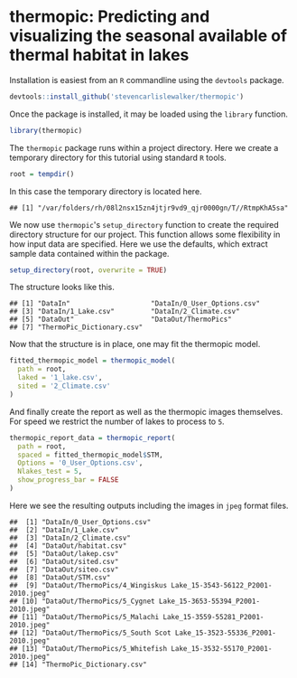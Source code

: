 # thermopic: Predicting and visualizing the seasonal available of thermal habitat in lakes

Installation is easiest from an `R` commandline using the `devtools` package.

```r
devtools::install_github('stevencarlislewalker/thermopic')
```

Once the package is installed, it may be loaded using the `library` function.

```r
library(thermopic)
```

The `thermopic` package runs within a project directory. Here we create a temporary directory for this tutorial using standard `R` tools.

```r
root = tempdir()
```

In this case the temporary directory is located here.

```
## [1] "/var/folders/rh/08l2nsx15zn4jtjr9vd9_qjr0000gn/T//RtmpKhA5sa"
```

We now use `thermopic`'s `setup_directory` function to create the required directory structure for our project.  This function allows some flexibility in how input data are specified.  Here we use the defaults, which extract sample data contained within the package.

```r
setup_directory(root, overwrite = TRUE)
```

The structure looks like this.

```
## [1] "DataIn"                    "DataIn/0_User_Options.csv"
## [3] "DataIn/1_Lake.csv"         "DataIn/2_Climate.csv"     
## [5] "DataOut"                   "DataOut/ThermoPics"       
## [7] "ThermoPic_Dictionary.csv"
```

Now that the structure is in place, one may fit the thermopic model.

```r
fitted_thermopic_model = thermopic_model(
  path = root,
  laked = '1_lake.csv',
  sited = '2_Climate.csv'
)
```

And finally create the report as well as the thermopic images themselves.  For speed we restrict the number of lakes to process to `5`.

```r
thermopic_report_data = thermopic_report(
  path = root,
  spaced = fitted_thermopic_model$STM,
  Options = '0_User_Options.csv',
  Nlakes_test = 5,
  show_progress_bar = FALSE
)
```

Here we see the resulting outputs including the images in `jpeg` format files.

```
##  [1] "DataIn/0_User_Options.csv"                                         
##  [2] "DataIn/1_Lake.csv"                                                 
##  [3] "DataIn/2_Climate.csv"                                              
##  [4] "DataOut/habitat.csv"                                               
##  [5] "DataOut/lakep.csv"                                                 
##  [6] "DataOut/sited.csv"                                                 
##  [7] "DataOut/siteo.csv"                                                 
##  [8] "DataOut/STM.csv"                                                   
##  [9] "DataOut/ThermoPics/4_Wingiskus Lake_15-3543-56122_P2001-2010.jpeg" 
## [10] "DataOut/ThermoPics/5_Cygnet Lake_15-3653-55394_P2001-2010.jpeg"    
## [11] "DataOut/ThermoPics/5_Malachi Lake_15-3559-55281_P2001-2010.jpeg"   
## [12] "DataOut/ThermoPics/5_South Scot Lake_15-3523-55336_P2001-2010.jpeg"
## [13] "DataOut/ThermoPics/5_Whitefish Lake_15-3532-55170_P2001-2010.jpeg" 
## [14] "ThermoPic_Dictionary.csv"
```


